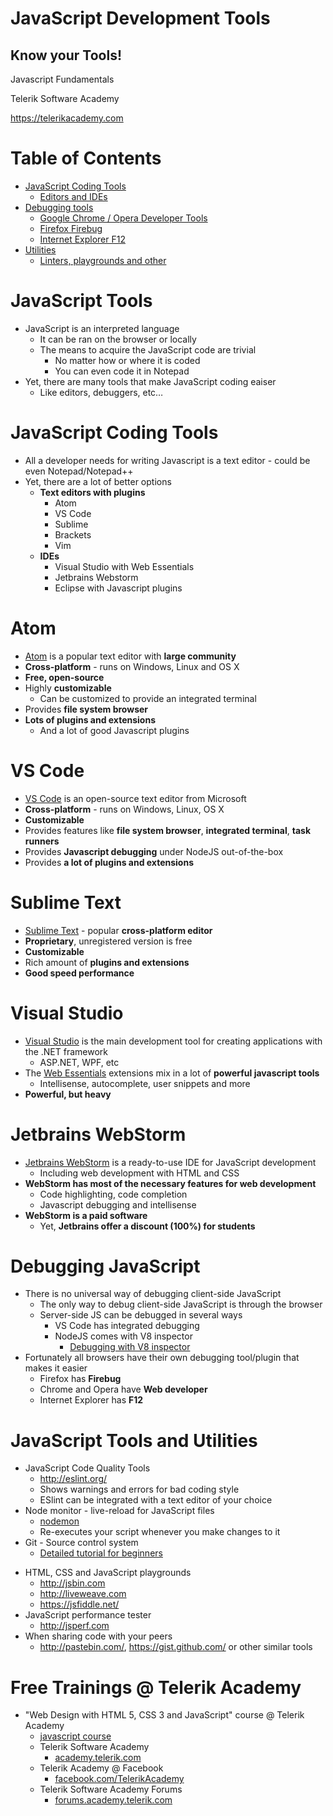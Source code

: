 <!-- section start -->
<!-- attr: { class:'slide-title', showInPresentation:true, hasScriptWrapper:true } -->
# JavaScript Development Tools
## Know your Tools!

<div class="signature">
	<p class="signature-course">Javascript Fundamentals</p>
	<p class="signature-initiative">Telerik Software Academy</p>
	<a href="https://telerikacademy.com" class="signature-link">https://telerikacademy.com</a>
</div>

<!-- <img class="slide-image" showInPresentation="true" src="imgs/js-tools.png" style="top:60%; right:5%; width:20%; z-index:-1; border-radius: 15px" /> -->

<!-- section start -->
# Table of Contents
- [JavaScript Coding Tools](#coding-tools)
  - [Editors and IDEs](#coding-tools)
- [Debugging tools](#debugging)
  - [Google Chrome / Opera Developer Tools](#debugging-tools)
  - [Firefox Firebug](#debugging-tools)
  - [Internet Explorer F12](#debugging-tools)
- [Utilities](#utilities)
  - [Linters, playgrounds and other](#utilities-list)

<!-- section start -->
<!-- attr: { class:'slide-section', showInPresentation:true, hasScriptWrapper:true } -->
<!-- # JavaScript Tools
## Know your Tools! -->

<!-- <img class="slide-image" showInPresentation="true" src="imgs/pic03.png" style="top:55%; left:30%; width:40%; z-index:-1; border-radius: 15px" /> -->

# JavaScript Tools
- JavaScript is an interpreted language
  - It can be ran on the browser or locally
  - The means to acquire the JavaScript code are trivial
    - No matter how or where it is coded
    - You can even code it in Notepad
- Yet, there are many tools that make JavaScript coding eaiser
  - Like editors, debuggers, etc…

<!-- attr: { class:'slide-section', showInPresentation:true, hasScriptWrapper:true } -->
<!-- # JavaScript Coding Tools
## Coding JavaScript made easy! -->

<!-- <img class="slide-image" showInPresentation="true" src="imgs/pic04.png" style="top:60%; left:63%; width:21.51%; z-index:-1" /> -->
<!-- <img class="slide-image" showInPresentation="true" src="imgs/pic05.png" style="top:60%; left:18%; width:22%; z-index:-1" /> -->

<!-- attr: { id:'coding-tools', style:'font-size: 0.85em' } -->
# <a id="coding-tools"></a>JavaScript Coding Tools
- All a developer needs for writing Javascript is a text editor - could be even Notepad/Notepad++
- Yet, there are a lot of better options
  - **Text editors with plugins**
    - Atom
    - VS Code
    - Sublime
    - Brackets
    - Vim
  - **IDEs**
    - Visual Studio with Web Essentials
    - Jetbrains Webstorm
    - Eclipse with Javascript plugins

<!-- attr: { hasScriptWrapper: true, style:'font-size: 0.9em' } -->
# Atom
- [Atom](https://atom.io/) is a popular text editor with **large community**
- **Cross-platform** - runs on Windows, Linux and OS X
- **Free, open-source**
- Highly **customizable**
  - Can be customized to provide an integrated terminal
- Provides **file system browser**
- **Lots of plugins and extensions**
  - And a lot of good Javascript plugins

<!-- <img class="slide-image" showInPresentation="true" src="imgs/pic05.png" style="top:55%; left:75%; width:15%; z-index:-1" /> -->

<!-- attr: { hasScriptWrapper: true, style:'font-size: 0.9em' } -->
# VS Code
- [VS Code](https://code.visualstudio.com/) is an open-source text editor from Microsoft
- **Cross-platform** - runs on Windows, Linux, OS X
- **Customizable**
- Provides features like **file system browser**, **integrated terminal**, **task runners**
- Provides **Javascript debugging** under NodeJS out-of-the-box
- Provides **a lot of plugins and extensions**

<!-- <img class="slide-image" showInPresentation="true" src="imgs/pic04.png" style="top:60%; left:80%; width:15%; z-index:-1" /> -->

<!-- attr: { hasScriptWrapper: true, style:'font-size: 0.9em' } -->
# Sublime Text
- [Sublime Text](https://www.sublimetext.com/) - popular **cross-platform editor**
- **Proprietary**, unregistered version is free
- **Customizable**
- Rich amount of **plugins and extensions**
- **Good speed performance**

<!-- <img class="slide-image" showInPresentation="true" src="imgs/sublime-logo.png" style="top:55%; left:75%; width:20%; z-index:-1" /> -->

<!-- attr: { hasScriptWrapper: true } -->
# Visual Studio
- [Visual Studio](https://www.visualstudio.com/) is the main development tool for creating applications with the .NET framework
  - ASP.NET, WPF, etc
- The [Web Essentials](http://vswebessentials.com/) extensions mix in a lot of **powerful javascript tools**
  - Intellisense, autocomplete, user snippets and more
- **Powerful, but heavy**

<!-- <img class="slide-image" showInPresentation="true" src="imgs/visual-studio-logo.png" style="top:65%; left:75%; width:15%; z-index:-1" /> -->

<!-- attr: { hasScriptWrapper: true, style:'font-size: 0.9em' } -->
# Jetbrains WebStorm
- [Jetbrains WebStorm](https://www.jetbrains.com/webstorm/) is a ready-to-use IDE for JavaScript development
  - Including web development with HTML and CSS
- **WebStorm has most of the necessary features for web development**
  - Code highlighting, code completion
  - Javascript debugging and intellisense
- **WebStorm is a paid software**
  - Yet, **Jetbrains offer a discount (100%) for students**

<!-- <img class="slide-image" showInPresentation="true" src="imgs/webstorm-logo.svg" style="top:45%; left:80%; width:15%; z-index:-1" /> -->

<!-- section start -->
<!-- attr: { id:'debugging', class:'slide-section', showInPresentation: true, hasScriptWrapper: true } -->
<!-- # <a id="debugging"></a>Debugging Javascript -->

<!-- <img class="slide-image" showInPresentation="true" src="imgs/debugging.jpg" style="top:55%; left:30%; width:40%; z-index:-1" /> -->


<!-- attr: { id:'debugging-tools', style: 'font-size: 0.8em' } -->
# <a id="debugging-tools"></a>Debugging JavaScript
- There is no universal way of debugging client-side JavaScript
  - The only way to debug client-side JavaScript is through the browser
  - Server-side JS can be debugged in several ways
    - VS Code has integrated debugging
    - NodeJS comes with V8 inspector
      - [Debugging with V8 inspector](https://medium.com/@paul_irish/debugging-node-js-nightlies-with-chrome-devtools-7c4a1b95ae27#.olulnv55w)
- Fortunately all browsers have their own debugging tool/plugin that makes it easier
  - Firefox has **Firebug**
  - Chrome and Opera have **Web developer**
  - Internet Explorer has **F12**

<!-- section start -->
<!-- attr: { id:'utilities', class:'slide-section', showInPresentation: true, hasScriptWrapper: true } -->
<!-- # <a id="utilities"></a>Javascript Tools and Utilities -->

<!-- <img class="slide-image" showInPresentation="true" src="imgs/js-utils.png" style="top:55%; left:40%; width:20%; z-index:-1" /> -->

<!-- attr: { id:'utilities-list', style: 'font-size: 0.9em' } -->
# <a id="utilities-list"></a>JavaScript Tools and Utilities
- JavaScript Code Quality Tools
  - http://eslint.org/
  - Shows warnings and errors for bad coding style
  - ESlint can be integrated with a text editor of your choice
- Node monitor - live-reload for JavaScript files
  - [nodemon](https://www.npmjs.com/package/nodemon)
  - Re-executes your script whenever you make changes to it
- Git - Source control system
  - [Detailed tutorial for beginners](http://telerikacademy.com/Courses/LectureResources/Video/8154/%d0%92%d0%b8%d0%b4%d0%b5%d0%be)

<!-- attr: { showInPresentation: true } -->
<!-- # JavaScript Tools and Utilities -->
- HTML, CSS and JavaScript playgrounds
  - http://jsbin.com 
  - http://liveweave.com
  - https://jsfiddle.net/
- JavaScript performance tester
  - http://jsperf.com
- When sharing code with your peers
  - http://pastebin.com/, https://gist.github.com/ or other similar tools

<!-- section start -->
<!-- attr: { class:'slide-section', showInPresentation: true } -->
<!-- # JavaScript Tools
## Questions? -->

<!-- attr: { showInPresentation: true, hasScriptWrapper: true, style:'font-size: 0.9em' } -->
# Free Trainings @ Telerik Academy
- "Web Design with HTML 5, CSS 3 and JavaScript" course @ Telerik Academy
    - [javascript course](http://academy.telerik.com/student-courses/web-design-and-ui/javascript-fundamentals/about)
  - Telerik Software Academy
    - [academy.telerik.com](academy.telerik.com)
  - Telerik Academy @ Facebook
    - [facebook.com/TelerikAcademy](facebook.com/TelerikAcademy)
  - Telerik Software Academy Forums
    - [forums.academy.telerik.com](http://telerikacademy.com/Forum/Home)

<!-- <img class="slide-image" showInPresentation="true"  src="imgs/pic11.png" style="top:58.18%; left:90.52%; width:16.97%; z-index:-1" /> -->
<!-- <img class="slide-image" showInPresentation="true"  src="imgs/pic12.png" style="top:30%; left:68.14%; width:36.30%; z-index:-1" /> -->
<!-- <img class="slide-image" showInPresentation="true"  src="imgs/pic13.png" style="top:48.92%; left:75.91%; width:10.85%; z-index:-1" /> -->
